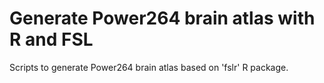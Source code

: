 # Generate Power264 brain atlas with R and FSL

Scripts to generate Power264 brain atlas based on 'fslr' R package.

